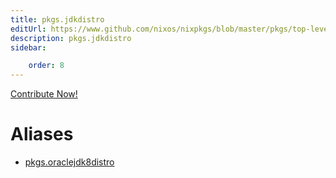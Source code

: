 ```yaml
---
title: pkgs.jdkdistro
editUrl: https://www.github.com/nixos/nixpkgs/blob/master/pkgs/top-level/all-packages.nix#L16504C22
description: pkgs.jdkdistro
sidebar:

    order: 8
---
```


<a href="https://www.github.com/nixos/nixpkgs/blob/master/pkgs/top-level/all-packages.nix#L16504C22">Contribute Now!</a>


# Aliases

- [pkgs.oraclejdk8distro](reference/pkgs/pkgs-oraclejdk8distro)


